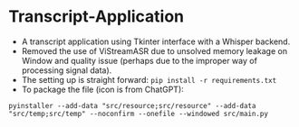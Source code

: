 # Transcript-Application
- A transcript application using Tkinter interface with a Whisper backend.
- Removed the use of ViStreamASR due to unsolved memory leakage on Window and quality issue (perhaps due to the improper way of processing signal data).
- The setting up is straight forward: ```pip install -r requirements.txt```
- To package the file (icon is from ChatGPT):
```
pyinstaller --add-data "src/resource;src/resource" --add-data "src/temp;src/temp" --noconfirm --onefile --windowed src/main.py
```